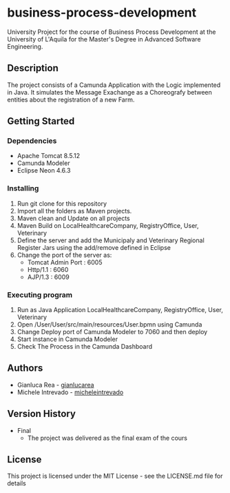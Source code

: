 # business-process-development
University Project for the course of Business Process Development at the University of L'Aquila for the Master's Degree in Advanced Software Engineering.

## Description
The project consists of a Camunda Application with the Logic implemented in Java. It simulates the Message Exachange as a Choreografy between entities about the registration of a new Farm. 

## Getting Started

### Dependencies

- Apache Tomcat 8.5.12 
- Camunda Modeler
- Eclipse Neon 4.6.3

### Installing
1. Run git clone for this repository
2. Import all the folders as Maven projects.
3. Maven clean and Update on all projects
4. Maven Build on LocalHealthcareCompany, RegistryOffice, User, Veterinary
5. Define the server and add the Municipaly and Veterinary Regional Register Jars using the add/remove defined in Eclipse
6. Change the port of the server as:
    - Tomcat Admin Port : 6005
    - Http/1.1 : 6060
    - AJP/1.3 : 6009


### Executing program
1. Run as Java Application LocalHealthcareCompany, RegistryOffice, User, Veterinary
2. Open /User/User/src/main/resources/User.bpmn using Camunda
3. Change Deploy port of Camunda Modeler to 7060 and then deploy
4. Start instance in Camunda Modeler
5. Check The Process in the Camunda Dashboard

## Authors
- Gianluca Rea - [gianlucarea](https://gianlucarea.github.io)
- Michele Intrevado - [micheleintrevado](https://github.com/micheleintrevado)


## Version History

- Final
    * The project was delivered as the final exam of the cours


## License

This project is licensed under the MIT License - see the LICENSE.md file for details
